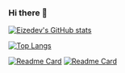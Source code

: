 ### Hi there 👋

[![Eizedev's GitHub stats](https://github-readme-stats.vercel.app/api?username=eizedev&show_icons=true&theme=onedark)](https://github.com/eizedev/github-readme-stats)

[![Top Langs](https://github-readme-stats.vercel.app/api/top-langs/?username=eizedev)](https://github.com/eizedev/github-readme-stats)

[![Readme Card](https://github-readme-stats.vercel.app/api/pin/?username=eizedev&repo=AirConnect-Synology)](https://github.com/eizedev/github-readme-stats)
[![Readme Card](https://github-readme-stats.vercel.app/api/pin/?username=eizedev&repo=PasswordState-Management)](https://github.com/eizedev/github-readme-stats)

<!--
**eizedev/eizedev** is a ✨ _special_ ✨ repository because its `README.md` (this file) appears on your GitHub profile.

Here are some ideas to get you started:

- 🔭 I’m currently working on ...
- 🌱 I’m currently learning ...
- 👯 I’m looking to collaborate on ...
- 🤔 I’m looking for help with ...
- 💬 Ask me about ...
- 📫 How to reach me: ...
- 😄 Pronouns: ...
- ⚡ Fun fact: ...
-->
